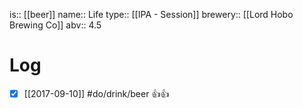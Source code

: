 is:: [[beer]]
name:: Life
type:: [[IPA - Session]]
brewery:: [[Lord Hobo Brewing Co]]
abv:: 4.5

# Log
- [x] [[2017-09-10]] #do/drink/beer 👍👍
